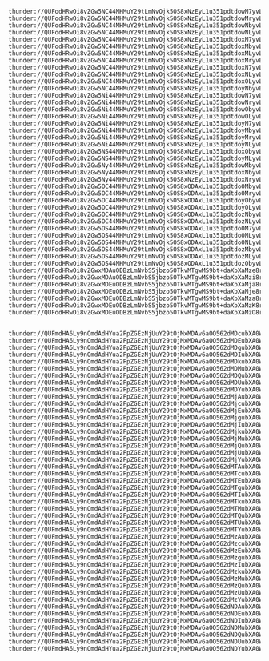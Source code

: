 	thunder://QUFodHRwOi8vZGw5NC44MHMuY29tLmNvOjk5OS8xNzEyL1u351pdtdowM7yvL1u351pdtdowM7yvX2JkLm1wNFpa
	thunder://QUFodHRwOi8vZGw5NC44MHMuY29tLmNvOjk5OS8xNzEyL1u351pdtdowMryvL1u351pdtdowMryvX2JkLm1wNFpa
	thunder://QUFodHRwOi8vZGw5NC44MHMuY29tLmNvOjk5OS8xNzEyL1u351pdtdowNbyvL1u351pdtdowNbyvX2JkLm1wNFpa
	thunder://QUFodHRwOi8vZGw5NC44MHMuY29tLmNvOjk5OS8xNzEyL1u351pdtdowNLyvL1u351pdtdowNLyvX2JkLm1wNFpa
	thunder://QUFodHRwOi8vZGw5NC44MHMuY29tLmNvOjk5OS8xNzEyL1u351pdtdoxM7yvL1u351pdtdoxM7yvX2JkLm1wNFpa
	thunder://QUFodHRwOi8vZGw5NC44MHMuY29tLmNvOjk5OS8xNzEyL1u351pdtdoxMbyvL1u351pdtdoxMbyvX2JkLm1wNFpa
	thunder://QUFodHRwOi8vZGw5NC44MHMuY29tLmNvOjk5OS8xNzEyL1u351pdtdoxMLyvL1u351pdtdoxMLyvX2JkLm1wNFpa
	thunder://QUFodHRwOi8vZGw5NC44MHMuY29tLmNvOjk5OS8xNzEyL1u351pdtdoxMryvL1u351pdtdoxMryvX2JkLm1wNFpa
	thunder://QUFodHRwOi8vZGw5NC44MHMuY29tLmNvOjk5OS8xNzEyL1u351pdtdoxN7yvL1u351pdtdoxN7yvX2JkLm1wNFpa
	thunder://QUFodHRwOi8vZGw5NC44MHMuY29tLmNvOjk5OS8xNzEyL1u351pdtdoxNLyvL1u351pdtdoxNLyvX2JkLm1wNFpa
	thunder://QUFodHRwOi8vZGw5NC44MHMuY29tLmNvOjk5OS8xNzEyL1u351pdtdoxOLyvL1u351pdtdoxOLyvX2JkLm1wNFpa
	thunder://QUFodHRwOi8vZGw5NC44MHMuY29tLmNvOjk5OS8xNzEyL1u351pdtdoyNbyvL1u351pdtdoyNbyvX2JkLm1wNFpa
	thunder://QUFodHRwOi8vZGw5Ni44MHMuY29tLmNvOjk5OS8xNzEyL1u351pdtdowN7yvL1u351pdtdowN7yvX2JkLm1wNFpa
	thunder://QUFodHRwOi8vZGw5Ni44MHMuY29tLmNvOjk5OS8xNzEyL1u351pdtdowNryvL1u351pdtdowNryvX2JkLm1wNFpa
	thunder://QUFodHRwOi8vZGw5Ni44MHMuY29tLmNvOjk5OS8xNzEyL1u351pdtdowObyvL1u351pdtdowObyvX2JkLm1wNFpa
	thunder://QUFodHRwOi8vZGw5Ni44MHMuY29tLmNvOjk5OS8xNzEyL1u351pdtdowOLyvL1u351pdtdowOLyvX2JkLm1wNFpa
	thunder://QUFodHRwOi8vZGw5Ni44MHMuY29tLmNvOjk5OS8xNzEyL1u351pdtdoyM7yvL1u351pdtdoyM7yvX2JkLm1wNFpa
	thunder://QUFodHRwOi8vZGw5Ni44MHMuY29tLmNvOjk5OS8xNzEyL1u351pdtdoyMbyvL1u351pdtdoyMbyvX2JkLm1wNFpa
	thunder://QUFodHRwOi8vZGw5Ni44MHMuY29tLmNvOjk5OS8xNzEyL1u351pdtdoyMryvL1u351pdtdoyMryvX2JkLm1wNFpa
	thunder://QUFodHRwOi8vZGw5Ni44MHMuY29tLmNvOjk5OS8xNzEyL1u351pdtdoyNLyvL1u351pdtdoyNLyvX2JkLm1wNFpa
	thunder://QUFodHRwOi8vZGw5NS44MHMuY29tLmNvOjk5OS8xNzEyL1u351pdtdoxObyvL1u351pdtdoxObyvX2JkLm1wNFpa
	thunder://QUFodHRwOi8vZGw5NS44MHMuY29tLmNvOjk5OS8xNzEyL1u351pdtdoyMLyvL1u351pdtdoyMLyvX2JkLm1wNFpa
	thunder://QUFodHRwOi8vZGw5Ny44MHMuY29tLmNvOjk5OS8xNzEyL1u351pdtdowMbyvL1u351pdtdowMbyvX2JkLm1wNFpa
	thunder://QUFodHRwOi8vZGw5Ny44MHMuY29tLmNvOjk5OS8xNzEyL1u351pdtdoxNbyvL1u351pdtdoxNbyvX2JkLm1wNFpa
	thunder://QUFodHRwOi8vZGw5Ny44MHMuY29tLmNvOjk5OS8xNzEyL1u351pdtdoxNryvL1u351pdtdoxNryvX2JkLm1wNFpa
	thunder://QUFodHRwOi8vZGw5OC44MHMuY29tLmNvOjk5OS8xODAxL1u351pdtdo0MbyvL1u351pdtdo0MbyvX2JkLm1wNFpa
	thunder://QUFodHRwOi8vZGw5OC44MHMuY29tLmNvOjk5OS8xODAxL1u351pdtdo0MryvL1u351pdtdo0MryvX2JkLm1wNFpa
	thunder://QUFodHRwOi8vZGw5OC44MHMuY29tLmNvOjk5OS8xODAxL1u351pdtdoyObyvL1u351pdtdoyObyvX2JkLm1wNFpa
	thunder://QUFodHRwOi8vZGw5OC44MHMuY29tLmNvOjk5OS8xODAxL1u351pdtdoyOLyvL1u351pdtdoyOLyvX2JkLm1wNFpa
	thunder://QUFodHRwOi8vZGw5OC44MHMuY29tLmNvOjk5OS8xODAxL1u351pdtdozNbyvL1u351pdtdozNbyvX2JkLm1wNFpa
	thunder://QUFodHRwOi8vZGw5OC44MHMuY29tLmNvOjk5OS8xODAxL1u351pdtdozNLyvL1u351pdtdozNLyvX2JkLm1wNFpa
	thunder://QUFodHRwOi8vZGw5OS44MHMuY29tLmNvOjk5OS8xODAxL1u351pdtdo0M7yvL1u351pdtdo0M7yvX2JkLm1wNFpa
	thunder://QUFodHRwOi8vZGw5OS44MHMuY29tLmNvOjk5OS8xODAxL1u351pdtdo0MLyvL1u351pdtdo0MLyvX2JkLm1wNFpa
	thunder://QUFodHRwOi8vZGw5OS44MHMuY29tLmNvOjk5OS8xODAxL1u351pdtdo0NLyvL1u351pdtdo0NLyvX2JkLm1wNFpa
	thunder://QUFodHRwOi8vZGw5OS44MHMuY29tLmNvOjk5OS8xODAxL1u351pdtdozMbyvL1u351pdtdozMbyvX2JkLm1wNFpa
	thunder://QUFodHRwOi8vZGw5OS44MHMuY29tLmNvOjk5OS8xODAxL1u351pdtdozMLyvL1u351pdtdozMLyvX2JkLm1wNFpa
	thunder://QUFodHRwOi8vZGw5OS44MHMuY29tLmNvOjk5OS8xODAxL1u351pdtdozObyvL1u351pdtdozObyvX2JkLm1wNFpa
	thunder://QUFodHRwOi8vZGwxMDAuODBzLmNvbS5jbzo5OTkvMTgwMS9bt+daXbXaMze8ry9bt+daXbXaMze8r19iZC5tcDRaWg==
	thunder://QUFodHRwOi8vZGwxMDAuODBzLmNvbS5jbzo5OTkvMTgwMS9bt+daXbXaMzi8ry9bt+daXbXaMzi8r19iZC5tcDRaWg==
	thunder://QUFodHRwOi8vZGwxMDEuODBzLmNvbS5jbzo5OTkvMTgwMS9bt+daXbXaMja8ry9bt+daXbXaMja8r19iZC5tcDRaWg==
	thunder://QUFodHRwOi8vZGwxMDEuODBzLmNvbS5jbzo5OTkvMTgwMS9bt+daXbXaMje8ry9bt+daXbXaMje8r19iZC5tcDRaWg==
	thunder://QUFodHRwOi8vZGwxMDEuODBzLmNvbS5jbzo5OTkvMTgwMS9bt+daXbXaMza8ry9bt+daXbXaMza8r19iZC5tcDRaWg==
	thunder://QUFodHRwOi8vZGwxMDEuODBzLmNvbS5jbzo5OTkvMTgwMS9bt+daXbXaMzK8ry9bt+daXbXaMzK8r19iZC5tcDRaWg==
	thunder://QUFodHRwOi8vZGwxMDEuODBzLmNvbS5jbzo5OTkvMTgwMS9bt+daXbXaMzO8ry9bt+daXbXaMzO8r19iZC5tcDRaWg==


	thunder://QUFmdHA6Ly9nOmdAdHYua2FpZGEzNjUuY29tOjMxMDAv6aOO562dMDcubXA0Wlo=
	thunder://QUFmdHA6Ly9nOmdAdHYua2FpZGEzNjUuY29tOjMxMDAv6aOO562dMDEubXA0Wlo=
	thunder://QUFmdHA6Ly9nOmdAdHYua2FpZGEzNjUuY29tOjMxMDAv6aOO562dMDgubXA0Wlo=
	thunder://QUFmdHA6Ly9nOmdAdHYua2FpZGEzNjUuY29tOjMxMDAv6aOO562dMDIubXA0Wlo=
	thunder://QUFmdHA6Ly9nOmdAdHYua2FpZGEzNjUuY29tOjMxMDAv6aOO562dMDkubXA0Wlo=
	thunder://QUFmdHA6Ly9nOmdAdHYua2FpZGEzNjUuY29tOjMxMDAv6aOO562dMDMubXA0Wlo=
	thunder://QUFmdHA6Ly9nOmdAdHYua2FpZGEzNjUuY29tOjMxMDAv6aOO562dMDQubXA0Wlo=
	thunder://QUFmdHA6Ly9nOmdAdHYua2FpZGEzNjUuY29tOjMxMDAv6aOO562dMDUubXA0Wlo=
	thunder://QUFmdHA6Ly9nOmdAdHYua2FpZGEzNjUuY29tOjMxMDAv6aOO562dMDYubXA0Wlo=
	thunder://QUFmdHA6Ly9nOmdAdHYua2FpZGEzNjUuY29tOjMxMDAv6aOO562dMjAubXA0Wlo=
	thunder://QUFmdHA6Ly9nOmdAdHYua2FpZGEzNjUuY29tOjMxMDAv6aOO562dMjcubXA0Wlo=
	thunder://QUFmdHA6Ly9nOmdAdHYua2FpZGEzNjUuY29tOjMxMDAv6aOO562dMjEubXA0Wlo=
	thunder://QUFmdHA6Ly9nOmdAdHYua2FpZGEzNjUuY29tOjMxMDAv6aOO562dMjgubXA0Wlo=
	thunder://QUFmdHA6Ly9nOmdAdHYua2FpZGEzNjUuY29tOjMxMDAv6aOO562dMjIubXA0Wlo=
	thunder://QUFmdHA6Ly9nOmdAdHYua2FpZGEzNjUuY29tOjMxMDAv6aOO562dMjkubXA0Wlo=
	thunder://QUFmdHA6Ly9nOmdAdHYua2FpZGEzNjUuY29tOjMxMDAv6aOO562dMjMubXA0Wlo=
	thunder://QUFmdHA6Ly9nOmdAdHYua2FpZGEzNjUuY29tOjMxMDAv6aOO562dMjQubXA0Wlo=
	thunder://QUFmdHA6Ly9nOmdAdHYua2FpZGEzNjUuY29tOjMxMDAv6aOO562dMjUubXA0Wlo=
	thunder://QUFmdHA6Ly9nOmdAdHYua2FpZGEzNjUuY29tOjMxMDAv6aOO562dMjYubXA0Wlo=
	thunder://QUFmdHA6Ly9nOmdAdHYua2FpZGEzNjUuY29tOjMxMDAv6aOO562dMTAubXA0Wlo=
	thunder://QUFmdHA6Ly9nOmdAdHYua2FpZGEzNjUuY29tOjMxMDAv6aOO562dMTcubXA0Wlo=
	thunder://QUFmdHA6Ly9nOmdAdHYua2FpZGEzNjUuY29tOjMxMDAv6aOO562dMTEubXA0Wlo=
	thunder://QUFmdHA6Ly9nOmdAdHYua2FpZGEzNjUuY29tOjMxMDAv6aOO562dMTgubXA0Wlo=
	thunder://QUFmdHA6Ly9nOmdAdHYua2FpZGEzNjUuY29tOjMxMDAv6aOO562dMTIubXA0Wlo=
	thunder://QUFmdHA6Ly9nOmdAdHYua2FpZGEzNjUuY29tOjMxMDAv6aOO562dMTkubXA0Wlo=
	thunder://QUFmdHA6Ly9nOmdAdHYua2FpZGEzNjUuY29tOjMxMDAv6aOO562dMTMubXA0Wlo=
	thunder://QUFmdHA6Ly9nOmdAdHYua2FpZGEzNjUuY29tOjMxMDAv6aOO562dMTQubXA0Wlo=
	thunder://QUFmdHA6Ly9nOmdAdHYua2FpZGEzNjUuY29tOjMxMDAv6aOO562dMTUubXA0Wlo=
	thunder://QUFmdHA6Ly9nOmdAdHYua2FpZGEzNjUuY29tOjMxMDAv6aOO562dMTYubXA0Wlo=
	thunder://QUFmdHA6Ly9nOmdAdHYua2FpZGEzNjUuY29tOjMxMDAv6aOO562dMzAubXA0Wlo=
	thunder://QUFmdHA6Ly9nOmdAdHYua2FpZGEzNjUuY29tOjMxMDAv6aOO562dMzcubXA0Wlo=
	thunder://QUFmdHA6Ly9nOmdAdHYua2FpZGEzNjUuY29tOjMxMDAv6aOO562dMzEubXA0Wlo=
	thunder://QUFmdHA6Ly9nOmdAdHYua2FpZGEzNjUuY29tOjMxMDAv6aOO562dMzgubXA0Wlo=
	thunder://QUFmdHA6Ly9nOmdAdHYua2FpZGEzNjUuY29tOjMxMDAv6aOO562dMzIubXA0Wlo=
	thunder://QUFmdHA6Ly9nOmdAdHYua2FpZGEzNjUuY29tOjMxMDAv6aOO562dMzkubXA0Wlo=
	thunder://QUFmdHA6Ly9nOmdAdHYua2FpZGEzNjUuY29tOjMxMDAv6aOO562dMzMubXA0Wlo=
	thunder://QUFmdHA6Ly9nOmdAdHYua2FpZGEzNjUuY29tOjMxMDAv6aOO562dMzQubXA0Wlo=
	thunder://QUFmdHA6Ly9nOmdAdHYua2FpZGEzNjUuY29tOjMxMDAv6aOO562dMzUubXA0Wlo=
	thunder://QUFmdHA6Ly9nOmdAdHYua2FpZGEzNjUuY29tOjMxMDAv6aOO562dMzYubXA0Wlo=
	thunder://QUFmdHA6Ly9nOmdAdHYua2FpZGEzNjUuY29tOjMxMDAv6aOO562dNDAubXA0Wlo=
	thunder://QUFmdHA6Ly9nOmdAdHYua2FpZGEzNjUuY29tOjMxMDAv6aOO562dNDEubXA0Wlo=
	thunder://QUFmdHA6Ly9nOmdAdHYua2FpZGEzNjUuY29tOjMxMDAv6aOO562dNDIubXA0Wlo=
	thunder://QUFmdHA6Ly9nOmdAdHYua2FpZGEzNjUuY29tOjMxMDAv6aOO562dNDMubXA0Wlo=
	thunder://QUFmdHA6Ly9nOmdAdHYua2FpZGEzNjUuY29tOjMxMDAv6aOO562dNDQubXA0Wlo=
	thunder://QUFmdHA6Ly9nOmdAdHYua2FpZGEzNjUuY29tOjMxMDAv6aOO562dNDUubXA0Wlo=
	thunder://QUFmdHA6Ly9nOmdAdHYua2FpZGEzNjUuY29tOjMxMDAv6aOO562dNDYubXA0Wlo=
